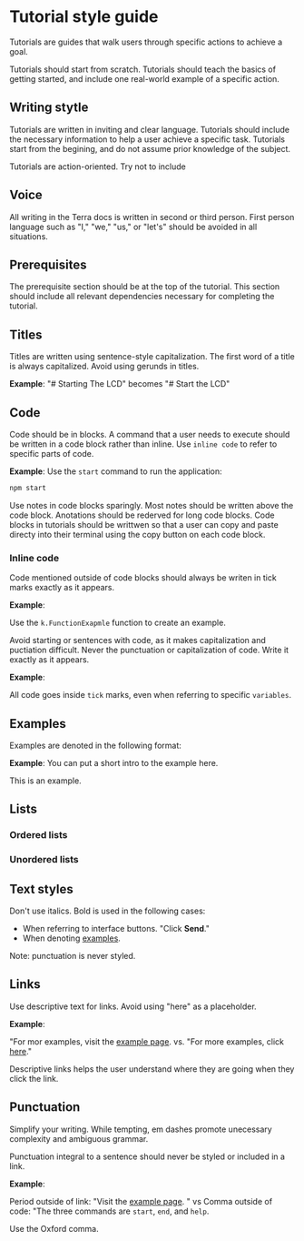 # Tutorial style guide

Tutorials are guides that walk users through specific actions to achieve a goal. 

Tutorials should start from scratch. Tutorials should teach the basics of getting started, and include one real-world example of a specific action. 


## Writing stytle

Tutorials are written in inviting and clear language. Tutorials should include the necessary information to help a user achieve a specific task. Tutorials start from the begining, and do not assume prior knowledge of the subject. 

Tutorials are action-oriented. Try not to include 

## Voice

All writing in the Terra docs is written in second or third person. First person language such as "I," "we," "us," or "let's" should be avoided in all situations. 

## Prerequisites

The prerequisite section should be at the top of the tutorial. This section should include all relevant dependencies necessary for completing the tutorial. 

## Titles

Titles are written using sentence-style capitalization. The first word of a title is always capitalized. Avoid using gerunds in titles. 

**Example**: 
"# Starting The LCD" 
becomes 
"# Start the LCD" 

## Code

Code should be in blocks. A command that a user needs to execute should be written in a code block rather than inline. Use `inline code` to refer to specific parts of code. 

**Example**:  Use the `start` command to run the application:

```sh
npm start
```

Use notes in code blocks sparingly. Most notes should be written above the code block. Anotations should be rederved for long code blocks. Code blocks in tutorials should be writtwen so that a user can copy and paste directy into their terminal using the copy button on each code block. 

### Inline code

Code mentioned outside of code blocks should always be writen in tick marks exactly as it appears.

**Example**:  

Use the `k.FunctionExapmle` function to create an example. 

Avoid starting or sentences with code, as it makes capitalization and puctiation difficult. Never the punctuation or capitalization of code. Write it exactly as it appears. 

**Example**:  

All code goes inside `tick` marks, even when referring to specific `variables`.

## Examples

Examples are denoted in the following format:

**Example**: You can put a short intro to the example here. 

This is an example. 

## Lists

### Ordered lists

### Unordered lists

## Text styles

Don't use italics. Bold is used in the following cases:

- When referring to interface buttons. "Click **Send**."
- When denoting [examples](#examples). 

Note: punctuation is never styled.

## Links

Use descriptive text for links. Avoid using "here" as a placeholder.  

**Example**:

"For mor examples, visit the [example page](example.com). 
vs. 
"For more examples, click [here](example.com)." 

Descriptive links helps the user understand where they are going when they click the link. 

## Punctuation

Simplify your writing. While tempting, em dashes promote unecessary complexity and ambiguous grammar. 

Punctuation integral to a sentence should never be styled or included in a link.

**Example**:

Period outside of link: 
"Visit the [example page](example.com). "
vs 
Comma outside of code: 
"The three commands are `start`, `end`, and `help`. 


Use the Oxford comma. 
